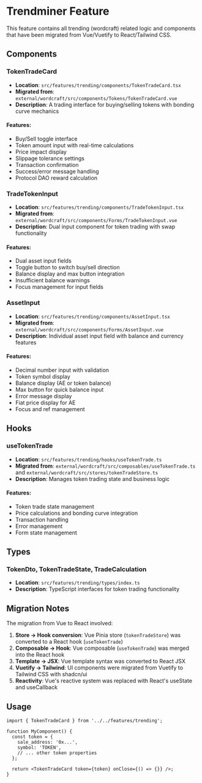 # Trendminer Feature

This feature contains all trending (wordcraft) related logic and components that have been migrated from Vue/Vuetify to React/Tailwind CSS.

## Components

### TokenTradeCard
- **Location**: `src/features/trending/components/TokenTradeCard.tsx`
- **Migrated from**: `external/wordcraft/src/components/Tokens/TokenTradeCard.vue`
- **Description**: A trading interface for buying/selling tokens with bonding curve mechanics

#### Features:
- Buy/Sell toggle interface
- Token amount input with real-time calculations
- Price impact display
- Slippage tolerance settings
- Transaction confirmation
- Success/error message handling
- Protocol DAO reward calculation

### TradeTokenInput
- **Location**: `src/features/trending/components/TradeTokenInput.tsx`
- **Migrated from**: `external/wordcraft/src/components/Forms/TradeTokenInput.vue`
- **Description**: Dual input component for token trading with swap functionality

#### Features:
- Dual asset input fields
- Toggle button to switch buy/sell direction
- Balance display and max button integration
- Insufficient balance warnings
- Focus management for input fields

### AssetInput
- **Location**: `src/features/trending/components/AssetInput.tsx`
- **Migrated from**: `external/wordcraft/src/components/Forms/AssetInput.vue`
- **Description**: Individual asset input field with balance and currency features

#### Features:
- Decimal number input with validation
- Token symbol display
- Balance display (AE or token balance)
- Max button for quick balance input
- Error message display
- Fiat price display for AE
- Focus and ref management

## Hooks

### useTokenTrade
- **Location**: `src/features/trending/hooks/useTokenTrade.ts`
- **Migrated from**: `external/wordcraft/src/composables/useTokenTrade.ts` and `external/wordcraft/src/stores/tokenTradeStore.ts`
- **Description**: Manages token trading state and business logic

#### Features:
- Token trade state management
- Price calculations and bonding curve integration
- Transaction handling
- Error management
- Form state management

## Types

### TokenDto, TokenTradeState, TradeCalculation
- **Location**: `src/features/trending/types/index.ts`
- **Description**: TypeScript interfaces for token trading functionality

## Migration Notes

The migration from Vue to React involved:

1. **Store → Hook conversion**: Vue Pinia store (`tokenTradeStore`) was converted to a React hook (`useTokenTrade`)
2. **Composable → Hook**: Vue composable (`useTokenTrade`) was merged into the React hook
3. **Template → JSX**: Vue template syntax was converted to React JSX
4. **Vuetify → Tailwind**: UI components were migrated from Vuetify to Tailwind CSS with shadcn/ui
5. **Reactivity**: Vue's reactive system was replaced with React's useState and useCallback

## Usage

```tsx
import { TokenTradeCard } from '../../features/trending';

function MyComponent() {
  const token = {
    sale_address: '0x...',
    symbol: 'TOKEN',
    // ... other token properties
  };

  return <TokenTradeCard token={token} onClose={() => {}} />;
}
```

